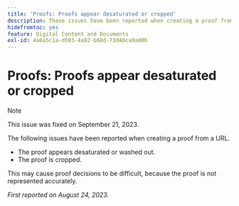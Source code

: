 ```yaml
---
title: 'Proofs: Proofs appear desaturated or cropped'
description: These issues have been reported when creating a proof from a URL.
hidefromtoc: yes
feature: Digital Content and Documents
exl-id: 4a8a5c1a-d593-4a92-b68d-73d40ca9a80b
---
```

# Proofs: Proofs appear desaturated or cropped

>[!NOTE]
>
>This issue was fixed on September 21, 2023.

The following issues have been reported when creating a proof from a URL.

* The proof appears desaturated or washed out.
* The proof is cropped.

This may cause proof decisions to be difficult, because the proof is not represented accurately.

_First reported on August 24, 2023._

